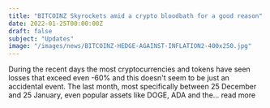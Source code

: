 ```yaml
---
title: "BITCOINZ Skyrockets amid a crypto bloodbath for a good reason"
date: 2022-01-25T00:00:00Z
draft: false
subject: "Updates"
image: "/images/news/BITCOINZ-HEDGE-AGAINST-INFLATION2-400x250.jpg"
---
```


During the recent days the most cryptocurrencies and tokens have seen losses that exceed even -60% and this doesn't seem to be just an accidental event. The last month, most specifically between 25 December and 25 January, even popular assets like DOGE, ADA and the...
read more
